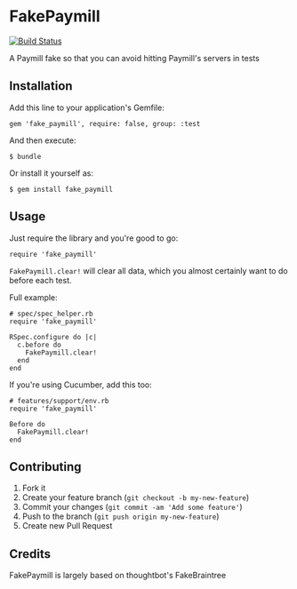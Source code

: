 # FakePaymill
[![Build Status](https://travis-ci.org/zamith/fake-paymill.png?branch=master)](https://travis-ci.org/zamith/fake-paymill)

A Paymill fake so that you can avoid hitting Paymill's servers in tests

## Installation

Add this line to your application's Gemfile:

    gem 'fake_paymill', require: false, group: :test

And then execute:

    $ bundle

Or install it yourself as:

    $ gem install fake_paymill

## Usage


Just require the library and you're good to go:

    require 'fake_paymill'

`FakePaymill.clear!` will clear all data, which you almost certainly want to do
before each test.

Full example:

    # spec/spec_helper.rb
    require 'fake_paymill'

    RSpec.configure do |c|
      c.before do
        FakePaymill.clear!
      end
    end

If you're using Cucumber, add this too:

    # features/support/env.rb
    require 'fake_paymill'

    Before do
      FakePaymill.clear!
    end

## Contributing

1. Fork it
2. Create your feature branch (`git checkout -b my-new-feature`)
3. Commit your changes (`git commit -am 'Add some feature'`)
4. Push to the branch (`git push origin my-new-feature`)
5. Create new Pull Request

## Credits

FakePaymill is largely based on thoughtbot's FakeBraintree
